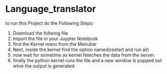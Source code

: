 # Language_translator

to run this Project do the Following Steps:
1) Download the follwing file
2) Import the file in your Juypter Notebook
3) find the Kernel menu from the Menubar
4) Next, inside the kernel find the option named(restart and run all)
5) now wait for sometime as kernel feteches the data from the server.
6) finally the python kernel runs the file and a new window is popped out whre the output is generated.
